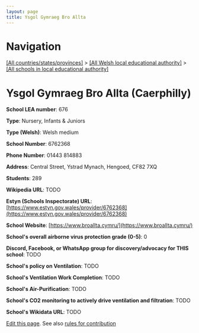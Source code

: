 ```yaml
---
layout: page
title: Ysgol Gymraeg Bro Allta
---
```

# Navigation

[[All countries/states/provinces]](../../..) > [[All Welsh local educational authority]](../..) > [[All schools in local educational authority]](..)

# Ysgol Gymraeg Bro Allta (Caerphilly)

**School LEA number**: 676

**Type**: Nursery, Infants & Juniors

**Type (Welsh)**: Welsh medium

**School Number**: 6762368

**Phone Number**: 01443 814883

**Address**: Central Street, Ystrad Mynach, Hengoed, CF82 7XQ

**Students**: 289

**Wikipedia URL**: TODO

**Estyn (Schools Inspectorate) URL**: [https://www.estyn.gov.wales/provider/6762368](https://www.estyn.gov.wales/provider/6762368)

**School Website**: [https://www.broallta.cymru/](https://www.broallta.cymru/)

**School's overall airborne virus protection grade (0-5)**: 0

**Discord, Facebook, or WhatsApp group for discovery/advocacy for THIS school**: TODO

**School's policy on Ventilation**: TODO

**School's Ventilation Work Completion**: TODO

**School's Air-Purification**: TODO

**School's CO2 monitoring to actively drive ventilation and filtration**: TODO

**School's Wikidata URL**: TODO




[Edit this page](https://github.com/VentilationProject/Wales/edit/prif/./Caerphilly/Ysgol_Gymraeg_Bro_Allta.md). See also [rules for contribution](../../../contribution-rules/)